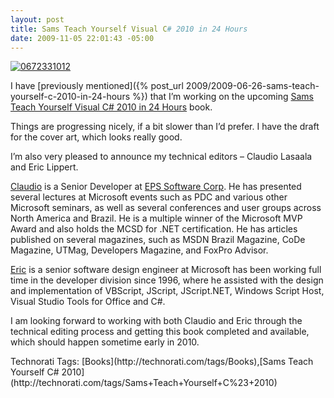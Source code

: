 ```yaml
---
layout: post
title: Sams Teach Yourself Visual C# 2010 in 24 Hours
date: 2009-11-05 22:01:43 -05:00
---
```


[![0672331012](http://gwb.blob.core.windows.net/sdorman/WindowsLiveWriter/SamsTeachYourselfVisualC2010in24Hours_143D1/0672331012_thumb_1.jpg "0672331012")](http://www.amazon.com/gp/product/0672331012?ie=UTF8&tag=scotdorm-20&linkCode=as2&camp=1789&creative=9325&creativeASIN=0672331012)

I have [previously mentioned]({% post_url 2009/2009-06-26-sams-teach-yourself-c-2010-in-24-hours %}) that I’m working on the upcoming <u>Sams Teach Yourself Visual C# 2010 in 24 Hours</u> book.

Things are progressing nicely, if a bit slower than I’d prefer. I have the draft for the cover art, which looks really good.

I’m also very pleased to announce my technical editors – Claudio Lasaala and Eric Lippert.

[Claudio](http://claudiolassala.spaces.live.com) is a Senior Developer at [EPS Software Corp](http://eps-software.com/). He has presented several lectures at Microsoft events such as PDC and various other Microsoft seminars, as well as several conferences and user groups across North America and Brazil. He is a multiple winner of the Microsoft MVP Award and also holds the MCSD for .NET certification. He has articles published on several magazines, such as MSDN Brazil Magazine, CoDe Magazine, UTMag, Developers Magazine, and FoxPro Advisor.

[Eric](http://blogs.msdn.com/ericlippert) is a senior software design engineer at Microsoft has been working full time in the developer division since 1996, where he assisted with the design and implementation of VBScript, JScript, JScript.NET, Windows Script Host, Visual Studio Tools for Office and C#.

I am looking forward to working with both Claudio and Eric through the technical editing process and getting this book completed and available, which should happen sometime early in 2010.

<div id="scid:0767317B-992E-4b12-91E0-4F059A8CECA8:e2c1b31f-005e-4de6-99b5-352723dad9be" class="wlWriterEditableSmartContent" style="padding-bottom: 0px; margin: 0px; padding-left: 0px; padding-right: 0px; display: inline; float: none; padding-top: 0px">Technorati Tags: [Books](http://technorati.com/tags/Books),[Sams Teach Yourself C# 2010](http://technorati.com/tags/Sams+Teach+Yourself+C%23+2010)</div>
